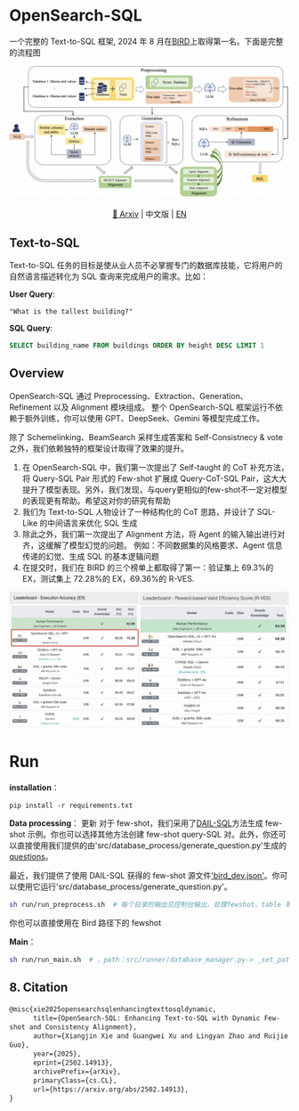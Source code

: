 # OpenSearch-SQL

一个完整的 Text-to-SQL 框架, 2024 年 8 月在[BIRD](https://bird-bench.github.io/)上取得第一名。下面是完整的流程图

<p align="center">
  <img src="./image/overview3.jpg" alt="image" />
</p>
<div align="center">
  
[📖 Arxiv](https://arxiv.org/abs/2502.14913) |
中文版 |
[EN](./readme.md)

</div>

## Text-to-SQL

Text-to-SQL 任务的目标是使从业人员不必掌握专门的数据库技能，它将用户的自然语言描述转化为 SQL 查询来完成用户的需求。比如：

**User Query**:

```
"What is the tallest building?"
```

**SQL Query**:

```sql
SELECT building_name FROM buildings ORDER BY height DESC LIMIT 1
```

## Overview

OpenSearch-SQL 通过 Preprocessing、Extraction、Generation、Refinement 以及 Alignment 模块组成。
整个 OpenSearch-SQL 框架运行不依赖于额外训练，你可以使用 GPT、DeepSeek、Gemini 等模型完成工作。

除了 Schemelinking、BeamSearch 采样生成答案和 Self-Consistnecy \& vote 之外，我们依赖独特的框架设计取得了效果的提升。

1. 在 OpenSearch-SQL 中，我们第一次提出了 Self-taught 的 CoT 补充方法，将 Query-SQL Pair 形式的 Few-shot 扩展成 Query-CoT-SQL Pair，这大大提升了模型表现。另外，我们发现，与query更相似的few-shot不一定对模型的表现更有帮助。希望这对你的研究有帮助
2. 我们为 Text-to-SQL 人物设计了一种结构化的 CoT 思路，并设计了 SQL-Like 的中间语言来优化 SQL 生成
3. 除此之外，我们第一次提出了 Alignment 方法，将 Agent 的输入输出进行对齐，这缓解了模型幻觉的问题。
   例如：不同数据集的风格要求、Agent 信息传递的幻觉、生成 SQL 的基本逻辑问题
4. 在提交时，我们在 BIRD 的三个榜单上都取得了第一：验证集上 69.3%的 EX，测试集上 72.28%的 EX，69.36%的 R-VES.
<p align="center">
  <img src="./image/bird_ranl.jpg" alt="image" />
</p>

# Run

**installation**：

```shell
pip install -r requirements.txt
```

**Data processing**：
更新 对于 few-shot，我们采用了[DAIL-SQL](https://github.com/BeachWang/DAIL-SQL)方法生成 few-shot 示例。你也可以选择其他方法创建 few-shot query-SQL 对。此外，你还可以直接使用我们提供的由'src/database_process/generate_question.py'生成的[questions](./Bird/fewshot/questions.json)。

最近，我们提供了使用 DAIL-SQL 获得的 few-shot 源文件['bird_dev.json'](./Bird/bird_dev.json)。你可以使用它运行'src/database_process/generate_question.py'。

```bash
sh run/run_preprocess.sh  # 每个目录的输出见控制台输出，处理fewshot，table 等数据
```

你也可以直接使用在 Bird 路径下的 fewshot

**Main**：

```bash
sh run/run_main.sh  # ，path：src/runner/database_manager.py-> _set_paths
```

## 8. Citation

```
@misc{xie2025opensearchsqlenhancingtexttosqldynamic,
      title={OpenSearch-SQL: Enhancing Text-to-SQL with Dynamic Few-shot and Consistency Alignment},
      author={Xiangjin Xie and Guangwei Xu and Lingyan Zhao and Ruijie Guo},
      year={2025},
      eprint={2502.14913},
      archivePrefix={arXiv},
      primaryClass={cs.CL},
      url={https://arxiv.org/abs/2502.14913},
}
```
